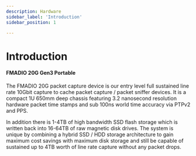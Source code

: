 ```yaml
---
description: Hardware
sidebar_label: 'Introduction'
sidebar_position: 1

---
```


# Introduction

#### FMADIO 20G Gen3 Portable

The FMADIO 20G packet capture device is our entry level full sustained line rate 10Gbit capture to cache packet capture / packet sniffer devices. It is a compact 1U 650mm deep chassis featuring 3.2 nanosecond resolution hardware packet time stamps and sub 100ns world time accuracy via PTPv2 and PPS. 

In addition there is 1-4TB of high bandwidth SSD flash storage which is written back into 16-64TB of raw magnetic disk drives. The system is unique by combining a hybrid SSD / HDD storage architecture to gain maximum cost savings with maximum disk storage and still be capable of sustained up to 4TB worth of line rate capture without any packet drops.



